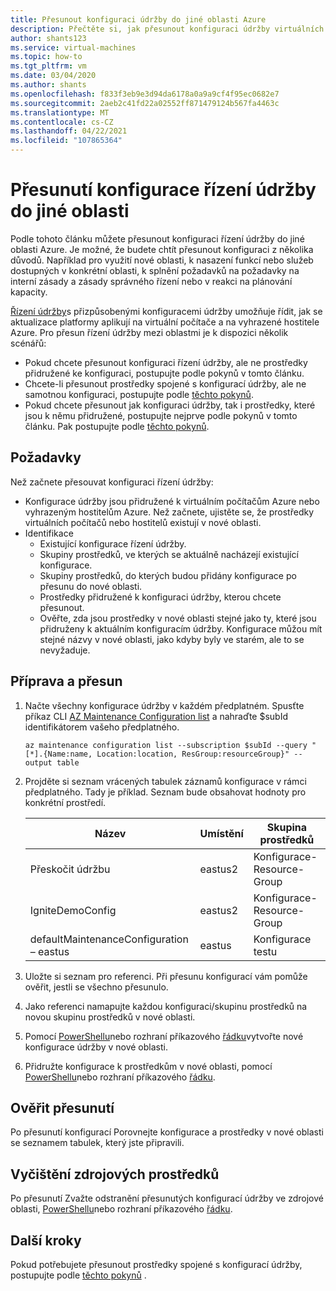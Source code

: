 ```yaml
---
title: Přesunout konfiguraci údržby do jiné oblasti Azure
description: Přečtěte si, jak přesunout konfiguraci údržby virtuálních počítačů do jiné oblasti Azure.
author: shants123
ms.service: virtual-machines
ms.topic: how-to
ms.tgt_pltfrm: vm
ms.date: 03/04/2020
ms.author: shants
ms.openlocfilehash: f833f3eb9e3d94da6178a0a9a9cf4f95ec0682e7
ms.sourcegitcommit: 2aeb2c41fd22a02552ff871479124b567fa4463c
ms.translationtype: MT
ms.contentlocale: cs-CZ
ms.lasthandoff: 04/22/2021
ms.locfileid: "107865364"
---
```

# <a name="move-a-maintenance-control-configuration-to-another-region"></a>Přesunutí konfigurace řízení údržby do jiné oblasti

Podle tohoto článku můžete přesunout konfiguraci řízení údržby do jiné oblasti Azure. Je možné, že budete chtít přesunout konfiguraci z několika důvodů. Například pro využití nové oblasti, k nasazení funkcí nebo služeb dostupných v konkrétní oblasti, k splnění požadavků na požadavky na interní zásady a zásady správného řízení nebo v reakci na plánování kapacity.

[Řízení údržby](maintenance-control.md)s přizpůsobenými konfiguracemi údržby umožňuje řídit, jak se aktualizace platformy aplikují na virtuální počítače a na vyhrazené hostitele Azure. Pro přesun řízení údržby mezi oblastmi je k dispozici několik scénářů:

- Pokud chcete přesunout konfiguraci řízení údržby, ale ne prostředky přidružené ke konfiguraci, postupujte podle pokynů v tomto článku.
- Chcete-li přesunout prostředky spojené s konfigurací údržby, ale ne samotnou konfiguraci, postupujte podle [těchto pokynů](move-region-maintenance-configuration-resources.md).
- Pokud chcete přesunout jak konfiguraci údržby, tak i prostředky, které jsou k němu přidružené, postupujte nejprve podle pokynů v tomto článku. Pak postupujte podle [těchto pokynů](move-region-maintenance-configuration-resources.md).

## <a name="prerequisites"></a>Požadavky

Než začnete přesouvat konfiguraci řízení údržby:

- Konfigurace údržby jsou přidružené k virtuálním počítačům Azure nebo vyhrazeným hostitelům Azure. Než začnete, ujistěte se, že prostředky virtuálních počítačů nebo hostitelů existují v nové oblasti.
- Identifikace 
    - Existující konfigurace řízení údržby.
    - Skupiny prostředků, ve kterých se aktuálně nacházejí existující konfigurace. 
    - Skupiny prostředků, do kterých budou přidány konfigurace po přesunu do nové oblasti. 
    - Prostředky přidružené k konfiguraci údržby, kterou chcete přesunout.
    - Ověřte, zda jsou prostředky v nové oblasti stejné jako ty, které jsou přidruženy k aktuálním konfiguracím údržby. Konfigurace můžou mít stejné názvy v nové oblasti, jako kdyby byly ve starém, ale to se nevyžaduje.

## <a name="prepare-and-move"></a>Příprava a přesun 

1. Načte všechny konfigurace údržby v každém předplatném. Spusťte příkaz CLI [AZ Maintenance Configuration list](/cli/azure/maintenance/configuration#az_maintenance_configuration_list) a nahraďte $subId identifikátorem vašeho předplatného.

    ```
    az maintenance configuration list --subscription $subId --query "[*].{Name:name, Location:location, ResGroup:resourceGroup}" --output table
    ```
2. Projděte si seznam vrácených tabulek záznamů konfigurace v rámci předplatného. Tady je příklad. Seznam bude obsahovat hodnoty pro konkrétní prostředí.

    **Název** | **Umístění** | **Skupina prostředků**
    --- | --- | ---
    Přeskočit údržbu | eastus2 | Konfigurace-Resource-Group
    IgniteDemoConfig | eastus2 | Konfigurace-Resource-Group
    defaultMaintenanceConfiguration – eastus | eastus | Konfigurace testu
    

3. Uložte si seznam pro referenci. Při přesunu konfigurací vám pomůže ověřit, jestli se všechno přesunulo.
4. Jako referenci namapujte každou konfiguraci/skupinu prostředků na novou skupinu prostředků v nové oblasti.
5. Pomocí [PowerShellu](../virtual-machines/maintenance-control-powershell.md#create-a-maintenance-configuration)nebo rozhraní příkazového [řádku](../virtual-machines/maintenance-control-cli.md#create-a-maintenance-configuration)vytvořte nové konfigurace údržby v nové oblasti.
6. Přidružte konfigurace k prostředkům v nové oblasti, pomocí [PowerShellu](../virtual-machines/maintenance-control-powershell.md#assign-the-configuration)nebo rozhraní příkazového [řádku](../virtual-machines/maintenance-control-cli.md#assign-the-configuration).


## <a name="verify-the-move"></a>Ověřit přesunutí

Po přesunutí konfigurací Porovnejte konfigurace a prostředky v nové oblasti se seznamem tabulek, který jste připravili.


## <a name="clean-up-source-resources"></a>Vyčištění zdrojových prostředků

Po přesunutí Zvažte odstranění přesunutých konfigurací údržby ve zdrojové oblasti, [PowerShellu](../virtual-machines/maintenance-control-powershell.md#remove-a-maintenance-configuration)nebo rozhraní příkazového [řádku](../virtual-machines/maintenance-control-cli.md#delete-a-maintenance-configuration).


## <a name="next-steps"></a>Další kroky

Pokud potřebujete přesunout prostředky spojené s konfigurací údržby, postupujte podle [těchto pokynů](move-region-maintenance-configuration-resources.md) . 

